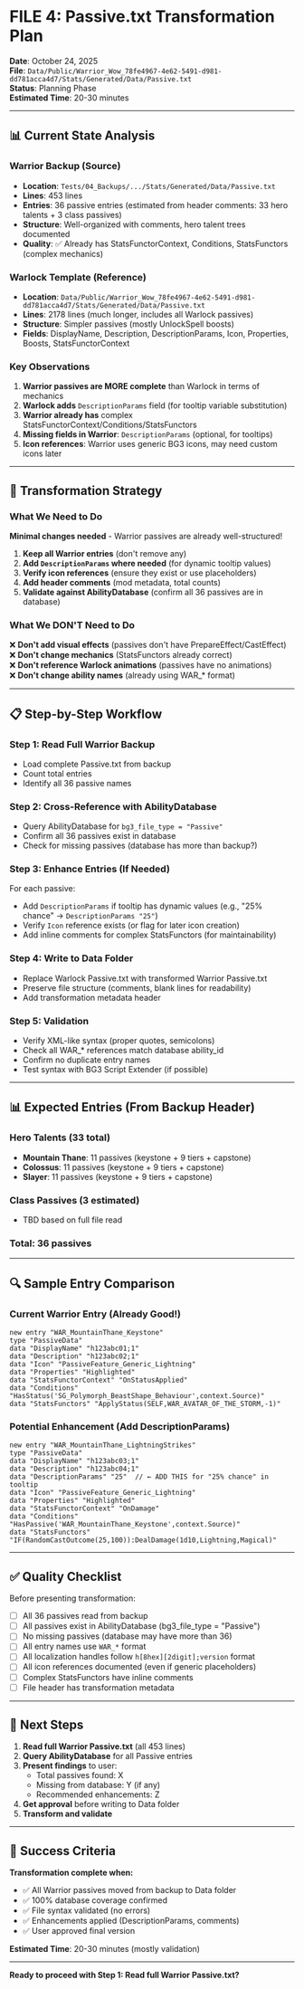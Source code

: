 # FILE 4: Passive.txt Transformation Plan

**Date**: October 24, 2025  
**File**: `Data/Public/Warrior_Wow_78fe4967-4e62-5491-d981-dd781acca4d7/Stats/Generated/Data/Passive.txt`  
**Status**: Planning Phase  
**Estimated Time**: 20-30 minutes

---

## 📊 Current State Analysis

### Warrior Backup (Source)
- **Location**: `Tests/04_Backups/.../Stats/Generated/Data/Passive.txt`
- **Lines**: 453 lines
- **Entries**: 36 passive entries (estimated from header comments: 33 hero talents + 3 class passives)
- **Structure**: Well-organized with comments, hero talent trees documented
- **Quality**: ✅ Already has StatsFunctorContext, Conditions, StatsFunctors (complex mechanics)

### Warlock Template (Reference)
- **Location**: `Data/Public/Warrior_Wow_78fe4967-4e62-5491-d981-dd781acca4d7/Stats/Generated/Data/Passive.txt`
- **Lines**: 2178 lines (much longer, includes all Warlock passives)
- **Structure**: Simpler passives (mostly UnlockSpell boosts)
- **Fields**: DisplayName, Description, DescriptionParams, Icon, Properties, Boosts, StatsFunctorContext

### Key Observations

1. **Warrior passives are MORE complete** than Warlock in terms of mechanics
2. **Warlock adds** `DescriptionParams` field (for tooltip variable substitution)
3. **Warrior already has** complex StatsFunctorContext/Conditions/StatsFunctors
4. **Missing fields in Warrior**: `DescriptionParams` (optional, for tooltips)
5. **Icon references**: Warrior uses generic BG3 icons, may need custom icons later

---

## 🎯 Transformation Strategy

### What We Need to Do

**Minimal changes needed** - Warrior passives are already well-structured!

1. **Keep all Warrior entries** (don't remove any)
2. **Add `DescriptionParams` where needed** (for dynamic tooltip values)
3. **Verify icon references** (ensure they exist or use placeholders)
4. **Add header comments** (mod metadata, total counts)
5. **Validate against AbilityDatabase** (confirm all 36 passives are in database)

### What We DON'T Need to Do

❌ **Don't add visual effects** (passives don't have PrepareEffect/CastEffect)  
❌ **Don't change mechanics** (StatsFunctors already correct)  
❌ **Don't reference Warlock animations** (passives have no animations)  
❌ **Don't change ability names** (already using WAR_* format)

---

## 📋 Step-by-Step Workflow

### Step 1: Read Full Warrior Backup
- Load complete Passive.txt from backup
- Count total entries
- Identify all 36 passive names

### Step 2: Cross-Reference with AbilityDatabase
- Query AbilityDatabase for `bg3_file_type = "Passive"`
- Confirm all 36 passives exist in database
- Check for missing passives (database has more than backup?)

### Step 3: Enhance Entries (If Needed)
For each passive:
- Add `DescriptionParams` if tooltip has dynamic values (e.g., "25% chance" → `DescriptionParams "25"`)
- Verify `Icon` reference exists (or flag for later icon creation)
- Add inline comments for complex StatsFunctors (for maintainability)

### Step 4: Write to Data Folder
- Replace Warlock Passive.txt with transformed Warrior Passive.txt
- Preserve file structure (comments, blank lines for readability)
- Add transformation metadata header

### Step 5: Validation
- Verify XML-like syntax (proper quotes, semicolons)
- Check all WAR_* references match database ability_id
- Confirm no duplicate entry names
- Test syntax with BG3 Script Extender (if possible)

---

## 📊 Expected Entries (From Backup Header)

### Hero Talents (33 total)
- **Mountain Thane**: 11 passives (keystone + 9 tiers + capstone)
- **Colossus**: 11 passives (keystone + 9 tiers + capstone)
- **Slayer**: 11 passives (keystone + 9 tiers + capstone)

### Class Passives (3 estimated)
- TBD based on full file read

### Total: 36 passives

---

## 🔍 Sample Entry Comparison

### Current Warrior Entry (Already Good!)
```
new entry "WAR_MountainThane_Keystone"
type "PassiveData"
data "DisplayName" "h123abc01;1"
data "Description" "h123abc02;1"
data "Icon" "PassiveFeature_Generic_Lightning"
data "Properties" "Highlighted"
data "StatsFunctorContext" "OnStatusApplied"
data "Conditions" "HasStatus('SG_Polymorph_BeastShape_Behaviour',context.Source)"
data "StatsFunctors" "ApplyStatus(SELF,WAR_AVATAR_OF_THE_STORM,-1)"
```

### Potential Enhancement (Add DescriptionParams)
```
new entry "WAR_MountainThane_LightningStrikes"
type "PassiveData"
data "DisplayName" "h123abc03;1"
data "Description" "h123abc04;1"
data "DescriptionParams" "25"  // ← ADD THIS for "25% chance" in tooltip
data "Icon" "PassiveFeature_Generic_Lightning"
data "Properties" "Highlighted"
data "StatsFunctorContext" "OnDamage"
data "Conditions" "HasPassive('WAR_MountainThane_Keystone',context.Source)"
data "StatsFunctors" "IF(RandomCastOutcome(25,100)):DealDamage(1d10,Lightning,Magical)"
```

---

## ✅ Quality Checklist

Before presenting transformation:

- [ ] All 36 passives read from backup
- [ ] All passives exist in AbilityDatabase (bg3_file_type = "Passive")
- [ ] No missing passives (database may have more than 36)
- [ ] All entry names use `WAR_*` format
- [ ] All localization handles follow `h[8hex][2digit];version` format
- [ ] All icon references documented (even if generic placeholders)
- [ ] Complex StatsFunctors have inline comments
- [ ] File header has transformation metadata

---

## 📝 Next Steps

1. **Read full Warrior Passive.txt** (all 453 lines)
2. **Query AbilityDatabase** for all Passive entries
3. **Present findings** to user:
   - Total passives found: X
   - Missing from database: Y (if any)
   - Recommended enhancements: Z
4. **Get approval** before writing to Data folder
5. **Transform and validate**

---

## 🎯 Success Criteria

**Transformation complete when:**
- ✅ All Warrior passives moved from backup to Data folder
- ✅ 100% database coverage confirmed
- ✅ File syntax validated (no errors)
- ✅ Enhancements applied (DescriptionParams, comments)
- ✅ User approved final version

**Estimated Time**: 20-30 minutes (mostly validation)

---

**Ready to proceed with Step 1: Read full Warrior Passive.txt?**
